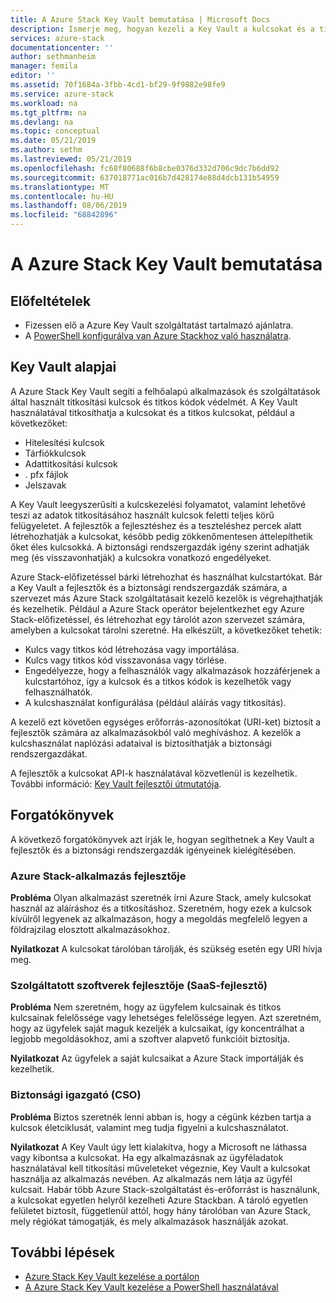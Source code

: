 ```yaml
---
title: A Azure Stack Key Vault bemutatása | Microsoft Docs
description: Ismerje meg, hogyan kezeli a Key Vault a kulcsokat és a titkokat a Azure Stack.
services: azure-stack
documentationcenter: ''
author: sethmanheim
manager: femila
editor: ''
ms.assetid: 70f1684a-3fbb-4cd1-bf29-9f9882e98fe9
ms.service: azure-stack
ms.workload: na
ms.tgt_pltfrm: na
ms.devlang: na
ms.topic: conceptual
ms.date: 05/21/2019
ms.author: sethm
ms.lastreviewed: 05/21/2019
ms.openlocfilehash: fc68f80688f6b8cbe0376d332d706c9dc7b6dd92
ms.sourcegitcommit: 637018771ac016b7d428174e88d4dcb131b54959
ms.translationtype: MT
ms.contentlocale: hu-HU
ms.lasthandoff: 08/06/2019
ms.locfileid: "68842896"
---
```

# <a name="introduction-to-key-vault-in-azure-stack"></a>A Azure Stack Key Vault bemutatása

## <a name="prerequisites"></a>Előfeltételek

* Fizessen elő a Azure Key Vault szolgáltatást tartalmazó ajánlatra.  
* A [PowerShell konfigurálva van Azure Stackhoz való használatra](azure-stack-powershell-configure-user.md).

## <a name="key-vault-basics"></a>Key Vault alapjai

A Azure Stack Key Vault segíti a felhőalapú alkalmazások és szolgáltatások által használt titkosítási kulcsok és titkos kódok védelmét. A Key Vault használatával titkosíthatja a kulcsokat és a titkos kulcsokat, például a következőket:

* Hitelesítési kulcsok
* Tárfiókkulcsok
* Adattitkosítási kulcsok
* . pfx fájlok
* Jelszavak

A Key Vault leegyszerűsíti a kulcskezelési folyamatot, valamint lehetővé teszi az adatok titkosításához használt kulcsok feletti teljes körű felügyeletet. A fejlesztők a fejlesztéshez és a teszteléshez percek alatt létrehozhatják a kulcsokat, később pedig zökkenőmentesen áttelepíthetik őket éles kulcsokká. A biztonsági rendszergazdák igény szerint adhatják meg (és visszavonhatják) a kulcsokra vonatkozó engedélyeket.

Azure Stack-előfizetéssel bárki létrehozhat és használhat kulcstartókat. Bár a Key Vault a fejlesztők és a biztonsági rendszergazdák számára, a szervezet más Azure Stack szolgáltatásait kezelő kezelők is végrehajthatják és kezelhetik. Például a Azure Stack operátor bejelentkezhet egy Azure Stack-előfizetéssel, és létrehozhat egy tárolót azon szervezet számára, amelyben a kulcsokat tárolni szeretné. Ha elkészült, a következőket tehetik:

* Kulcs vagy titkos kód létrehozása vagy importálása.
* Kulcs vagy titkos kód visszavonása vagy törlése.
* Engedélyezze, hogy a felhasználók vagy alkalmazások hozzáférjenek a kulcstartóhoz, így a kulcsok és a titkos kódok is kezelhetők vagy felhasználhatók.
* A kulcshasználat konfigurálása (például aláírás vagy titkosítás).

A kezelő ezt követően egységes erőforrás-azonosítókat (URI-ket) biztosít a fejlesztők számára az alkalmazásokból való meghíváshoz. A kezelők a kulcshasználat naplózási adataival is biztosíthatják a biztonsági rendszergazdákat.

A fejlesztők a kulcsokat API-k használatával közvetlenül is kezelhetik. További információ: [Key Vault fejlesztői útmutatója](/azure/key-vault/key-vault-developers-guide).

## <a name="scenarios"></a>Forgatókönyvek

A következő forgatókönyvek azt írják le, hogyan segíthetnek a Key Vault a fejlesztők és a biztonsági rendszergazdák igényeinek kielégítésében.

### <a name="developer-for-an-azure-stack-app"></a>Azure Stack-alkalmazás fejlesztője

**Probléma** Olyan alkalmazást szeretnék írni Azure Stack, amely kulcsokat használ az aláíráshoz és a titkosításhoz. Szeretném, hogy ezek a kulcsok kívülről legyenek az alkalmazáson, hogy a megoldás megfelelő legyen a földrajzilag elosztott alkalmazásokhoz.

**Nyilatkozat** A kulcsokat tárolóban tárolják, és szükség esetén egy URI hívja meg.

### <a name="developer-for-software-as-a-service-saas"></a>Szolgáltatott szoftverek fejlesztője (SaaS-fejlesztő)

**Probléma** Nem szeretném, hogy az ügyfelem kulcsainak és titkos kulcsainak felelőssége vagy lehetséges felelőssége legyen. Azt szeretném, hogy az ügyfelek saját maguk kezeljék a kulcsaikat, így koncentrálhat a legjobb megoldásokhoz, ami a szoftver alapvető funkcióit biztosítja.

**Nyilatkozat** Az ügyfelek a saját kulcsaikat a Azure Stack importálják és kezelhetik.

### <a name="chief-security-officer-cso"></a>Biztonsági igazgató (CSO)

**Probléma** Biztos szeretnék lenni abban is, hogy a cégünk kézben tartja a kulcsok életciklusát, valamint meg tudja figyelni a kulcshasználatot.

**Nyilatkozat** A Key Vault úgy lett kialakítva, hogy a Microsoft ne láthassa vagy kibontsa a kulcsokat. Ha egy alkalmazásnak az ügyféladatok használatával kell titkosítási műveleteket végeznie, Key Vault a kulcsokat használja az alkalmazás nevében. Az alkalmazás nem látja az ügyfél kulcsait. Habár több Azure Stack-szolgáltatást és-erőforrást is használunk, a kulcsokat egyetlen helyről kezelheti Azure Stackban. A tároló egyetlen felületet biztosít, függetlenül attól, hogy hány tárolóban van Azure Stack, mely régiókat támogatják, és mely alkalmazások használják azokat.

## <a name="next-steps"></a>További lépések

* [Azure Stack Key Vault kezelése a portálon](azure-stack-key-vault-manage-portal.md)  
* [A Azure Stack Key Vault kezelése a PowerShell használatával](azure-stack-key-vault-manage-powershell.md)
